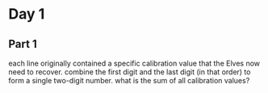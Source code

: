 # Day 1
## Part 1
each line originally contained a specific calibration value that the Elves now need to recover.
combine the first digit and the last digit (in that order) to form a single two-digit number.
what is the sum of all calibration values?